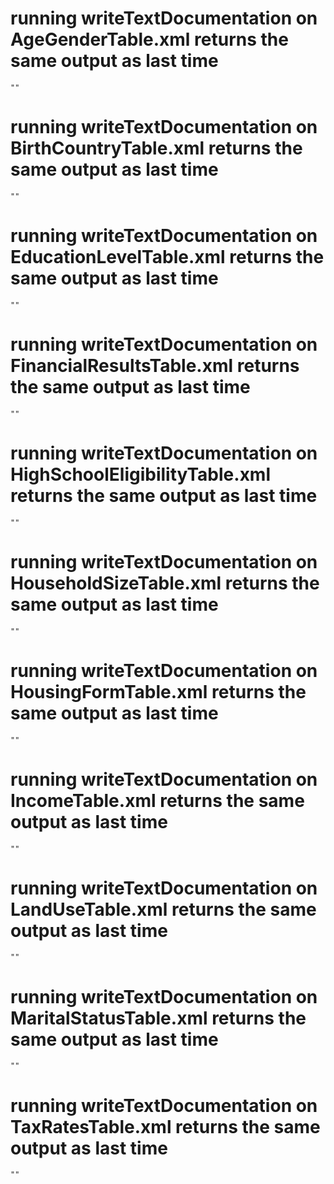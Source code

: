 # running writeTextDocumentation on AgeGenderTable.xml returns the same output as last time

    ""

# running writeTextDocumentation on BirthCountryTable.xml returns the same output as last time

    ""

# running writeTextDocumentation on EducationLevelTable.xml returns the same output as last time

    ""

# running writeTextDocumentation on FinancialResultsTable.xml returns the same output as last time

    ""

# running writeTextDocumentation on HighSchoolEligibilityTable.xml returns the same output as last time

    ""

# running writeTextDocumentation on HouseholdSizeTable.xml returns the same output as last time

    ""

# running writeTextDocumentation on HousingFormTable.xml returns the same output as last time

    ""

# running writeTextDocumentation on IncomeTable.xml returns the same output as last time

    ""

# running writeTextDocumentation on LandUseTable.xml returns the same output as last time

    ""

# running writeTextDocumentation on MaritalStatusTable.xml returns the same output as last time

    ""

# running writeTextDocumentation on TaxRatesTable.xml returns the same output as last time

    ""

